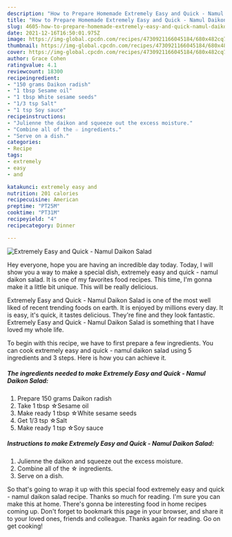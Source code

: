 ```yaml
---
description: "How to Prepare Homemade Extremely Easy and Quick - Namul Daikon Salad"
title: "How to Prepare Homemade Extremely Easy and Quick - Namul Daikon Salad"
slug: 4605-how-to-prepare-homemade-extremely-easy-and-quick-namul-daikon-salad
date: 2021-12-16T16:50:01.975Z
image: https://img-global.cpcdn.com/recipes/4730921166045184/680x482cq70/extremely-easy-and-quick-namul-daikon-salad-recipe-main-photo.jpg
thumbnail: https://img-global.cpcdn.com/recipes/4730921166045184/680x482cq70/extremely-easy-and-quick-namul-daikon-salad-recipe-main-photo.jpg
cover: https://img-global.cpcdn.com/recipes/4730921166045184/680x482cq70/extremely-easy-and-quick-namul-daikon-salad-recipe-main-photo.jpg
author: Grace Cohen
ratingvalue: 4.1
reviewcount: 18300
recipeingredient:
- "150 grams Daikon radish"
- "1 tbsp Sesame oil"
- "1 tbsp White sesame seeds"
- "1/3 tsp Salt"
- "1 tsp Soy sauce"
recipeinstructions:
- "Julienne the daikon and squeeze out the excess moisture."
- "Combine all of the ☆ ingredients."
- "Serve on a dish."
categories:
- Recipe
tags:
- extremely
- easy
- and

katakunci: extremely easy and 
nutrition: 201 calories
recipecuisine: American
preptime: "PT25M"
cooktime: "PT31M"
recipeyield: "4"
recipecategory: Dinner

---
```



![Extremely Easy and Quick - Namul Daikon Salad](https://img-global.cpcdn.com/recipes/4730921166045184/680x482cq70/extremely-easy-and-quick-namul-daikon-salad-recipe-main-photo.jpg)

Hey everyone, hope you are having an incredible day today. Today, I will show you a way to make a special dish, extremely easy and quick - namul daikon salad. It is one of my favorites food recipes. This time, I'm gonna make it a little bit unique. This will be really delicious.

Extremely Easy and Quick - Namul Daikon Salad is one of the most well liked of recent trending foods on earth. It is enjoyed by millions every day. It is easy, it's quick, it tastes delicious. They're fine and they look fantastic. Extremely Easy and Quick - Namul Daikon Salad is something that I have loved my whole life.




To begin with this recipe, we have to first prepare a few ingredients. You can cook extremely easy and quick - namul daikon salad using 5 ingredients and 3 steps. Here is how you can achieve it.

<!--inarticleads1-->

##### The ingredients needed to make Extremely Easy and Quick - Namul Daikon Salad:

1. Prepare 150 grams Daikon radish
1. Take 1 tbsp ☆Sesame oil
1. Make ready 1 tbsp ☆White sesame seeds
1. Get 1/3 tsp ☆Salt
1. Make ready 1 tsp ☆Soy sauce




<!--inarticleads2-->

##### Instructions to make Extremely Easy and Quick - Namul Daikon Salad:

1. Julienne the daikon and squeeze out the excess moisture.
1. Combine all of the ☆ ingredients.
1. Serve on a dish.




So that's going to wrap it up with this special food extremely easy and quick - namul daikon salad recipe. Thanks so much for reading. I'm sure you can make this at home. There's gonna be interesting food in home recipes coming up. Don't forget to bookmark this page in your browser, and share it to your loved ones, friends and colleague. Thanks again for reading. Go on get cooking!
